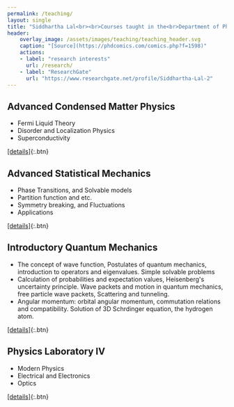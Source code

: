 ```yaml
---
permalink: /teaching/
layout: single
title: "Siddhartha Lal<br><br>Courses taught in the<br>Department of Physics,<br>at IISER Kolkata."
header:
    overlay_image: /assets/images/teaching/teaching_header.svg
    caption: "[Source](https://phdcomics.com/comics.php?f=1598)"
    actions:
    - label: "research interests"
      url: /research/
    - label: "ResearchGate"
      url: "https://www.researchgate.net/profile/Siddhartha-Lal-2"
---
```


## Advanced Condensed Matter Physics 
- Fermi Liquid Theory
- Disorder and Localization Physics
- Superconductivity

[[details]](https://www.iiserkol.ac.in/teaching-plan/course/2022/Autumn/PH5103/){:.btn}

## Advanced Statistical Mechanics 
- Phase Transitions, and Solvable models
- Partition function and etc.
- Symmetry breaking, and Fluctuations
- Applications

[[details]](https://www.iiserkol.ac.in/teaching-plan/course/2022/Spring/PH4202/){:.btn}

## Introductory Quantum Mechanics 
- The concept of wave function, Postulates of quantum mechanics, introduction to operators and eigenvalues. Simple solvable problems
- Calculation of probabilities and expectation values, Heisenberg's uncertainty principle. Wave packets and motion in quantum mechanics, free particle wave packets, Scattering and tunneling.
- Angular momentum: orbital angular momentum, commutation relations and compatibility. Solution of 3D Schrdinger equation, the hydrogen atom.

[[details]](https://www.iiserkol.ac.in/teaching-plan/course/2023/Spring/PH2201/){:.btn}

## Physics Laboratory IV 
- Modern Physics
- Electrical and Electronics
- Optics

[[details]](https://www.iiserkol.ac.in/teaching-plan/course/2023/Spring/PH2203/){:.btn}
